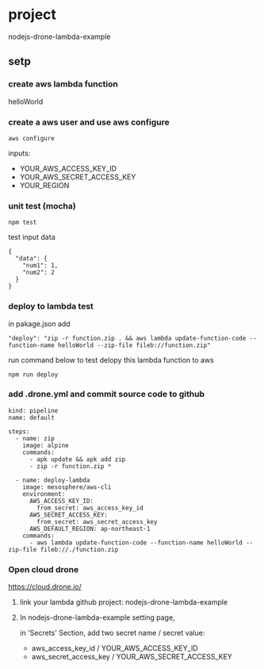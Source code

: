 # project
nodejs-drone-lambda-example

## setp 
### create aws lambda function
helloWorld

### create a aws user and use aws configure
```
aws configure
```
inputs:
- YOUR_AWS_ACCESS_KEY_ID
- YOUR_AWS_SECRET_ACCESS_KEY
- YOUR_REGION


### unit test (mocha)
```
npm test
```

test input data
```
{
  "data": {
    "num1": 1,
    "num2": 2
  }
}
```


### deploy to lambda test
in pakage.json add
```
"deploy": "zip -r function.zip . && aws lambda update-function-code --function-name helloWorld --zip-file fileb://function.zip"
```
run command below to test delopy this lambda function to aws
```
npm run deploy
```

### add .drone.yml and commit source code to github
```
kind: pipeline
name: default

steps:
  - name: zip
    image: alpine
    commands:
      - apk update && apk add zip
      - zip -r function.zip *

  - name: deploy-lambda
    image: mesosphere/aws-cli
    environment:
      AWS_ACCESS_KEY_ID:
        from_secret: aws_access_key_id
      AWS_SECRET_ACCESS_KEY:
        from_secret: aws_secret_access_key
      AWS_DEFAULT_REGION: ap-northeast-1
    commands:
      - aws lambda update-function-code --function-name helloWorld --zip-file fileb://./function.zip

```


### Open cloud drone
https://cloud.drone.io/

1. link your lambda github project: nodejs-drone-lambda-example
2. In nodejs-drone-lambda-example setting page, 

   in 'Secrets' Section, add two secret name / secret value: 
    
     - aws_access_key_id / YOUR_AWS_ACCESS_KEY_ID
     - aws_secret_access_key / YOUR_AWS_SECRET_ACCESS_KEY





